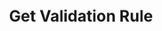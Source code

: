 ---
title: Get Validation Rule
type: endpoint
category: 639ba2628407100061f5faac
slug: get-validation-rule
parentDoc: 639ba2658407100061f5fabb
hidden: false
order: 2
---
